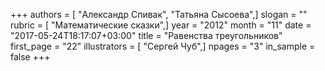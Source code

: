 +++
authors = [ "Александр Спивак", "Татьяна Сысоева",]
slogan = ""
rubric = [ "Математические сказки",]
year = "2012"
month = "11"
date = "2017-05-24T18:17:07+03:00"
title = "Равенства треугольников"
first_page = "22"
illustrators = [ "Сергей Чуб",]
npages = "3"
in_sample = false
+++
